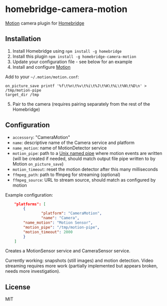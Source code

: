 # homebridge-camera-motion

[Motion](https://motion-project.github.io) camera plugin for [Homebridge](https://github.com/nfarina/homebridge)

## Installation
1.	Install Homebridge using `npm install -g homebridge`
2.	Install this plugin `npm install -g homebridge-camera-motion`
3.	Update your configuration file - see below for an example
4.	Install and configure [Motion](https://motion-project.github.io)

Add to your `~/.motion/motion.conf`:

```
on_picture_save printf '%f\t%n\t%v\t%i\t%J\t%K\t%L\t%N\t%D\n' > /tmp/motion-pipe
target_dir /tmp
```

5.	Pair to the camera (requires pairing separately from the rest of the Homebridge)

## Configuration
* `accessory`: "CameraMotion"
* `name`: descriptive name of the Camera service and platform
* `name_motion`: name of MotionDetector service
* `motion_pipe`: path to a [Unix named pipe](https://en.wikipedia.org/wiki/Named_pipe) where motion events are written (will be created if needed, should match output file pipe written to by Motion `on_picture_save`)
* `motion_timeout`: reset the motion detector after this many milliseconds
* `ffmpeg_path`: path to ffmpeg for streaming (optional)
* `ffmpeg_source`: URL to stream source, should match as configured by motion

Example configuration:

```json
    "platforms": [
        {
                "platform": "CameraMotion",
                "name": "Camera",
		"name_motion": "Motion Sensor",
		"motion_pipe": "/tmp/motion-pipe",
		"motion_timeout": 2000
        }
    ]
```

Creates a MotionSensor service and CameraSensor service.

Currently working: snapshots (still images) and motion detection. Video streaming requires more work (partially implemented but appears broken, needs more investigation).

## License

MIT

